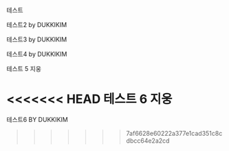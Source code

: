 테스트

테스트2 by DUKKIKIM

테스트3 by DUKKIKIM

테스트4 by DUKKIKIM

테스트 5 지웅

<<<<<<< HEAD
테스트 6 지웅 
=======
테스트6 BY DUKKIKIM
>>>>>>> 7af6628e60222a377e1cad351c8cdbcc64e2a2cd
